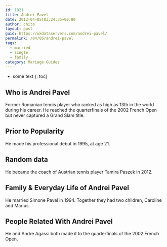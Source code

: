 ```yaml
---
id: 1021
title: Andrei Pavel
date: 2012-04-05T03:24:35+00:00
author: chito
layout: post
guid: https://ukdataservers.com/andrei-pavel/
permalink: /04/05/andrei-pavel  
tags:
  - married
  - single
  - family
category: Mariage Guides
---
```


* some text
{: toc}


## Who is  Andrei Pavel
                  
                  
                  
Former Romanian tennis player who ranked as high as 13th in the world during his career. He reached the quarterfinals of the 2002 French Open but never captured a Grand Slam title.
                  
                
                
                
## Prior to Popularity 
                  
                  
                  
He made his professional debut in 1995, at age 21.
                  
                
                
                
## Random data 
                  
                  
                  
He became the coach of Austrian tennis player Tamira Paszek in 2012.
                  
                
                
                
## Family & Everyday Life of Andrei Pavel
                  
                  
                  
He married Simone Pavel in 1994. Together they had two children, Caroline and Marius.
                  
                
                
                
## People Related With  Andrei Pavel
                  
                  
                  
He and Andre Agassi both made it to the quarterfinals of the 2002 French Open.
                  
                
              
            
          
          
          
    
    
  
